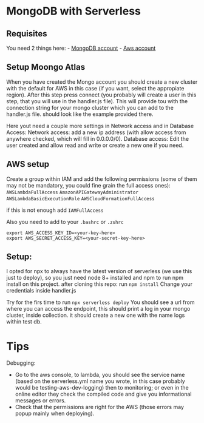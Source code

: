 # MongoDB with Serverless

## Requisites

You need 2 things here: - [MongoDB account](https://cloud.mongodb.com/) - [Aws account](https://console.aws.amazon.com/)

## Setup Moongo Atlas

When you have created the Mongo account you should create a new cluster with the default for AWS in this case (if you want, select the appropiate region).
After this step press connect (you probably will create a user in this step, that you will use in the handler.js file). This will provide tou with the connection string for your mongo cluster which you can add to the handler.js file. should look like the example provided there.

Here yout need a couple more settings in Network access and in Database Access:
Network access: add a new ip address (with allow access from anywhere checked, which will fill in 0.0.0.0/0).
Database access: Edit the user created and allow read and write or create a new one if you need.

## AWS setup

Create a group within IAM and add the following permissions (some of them may not be mandatory, you could fine grain the full access ones):
`AWSLambdaFullAccess`
`AmazonAPIGatewayAdministrator`
`AWSLambdaBasicExecutionRole`
`AWSCloudFormationFullAccess`

if this is not enough add `IAMFullAccess`

Also you need to add to your `.bashrc` or `.zshrc`

```
export AWS_ACCESS_KEY_ID=<your-key-here>
export AWS_SECRET_ACCESS_KEY=<your-secret-key-here>
```

## Setup:

I opted for npx to always have the latest version of serverless (we use this just to deploy), so you just need node 8+ installed and npm to run npm install on this project.
after cloning this repo:
run `npm install`
Change your credentials inside handler.js

Try for the firs time to run `npx serverless deploy`
You should see a url from where you can access the endpoint, this should print a log in your mongo cluster, inside collection. it should create a new one with the name logs within test db.

# Tips

Debugging:

- Go to the aws console, to lambda, you should see the service name (based on the serverless.yml name you wrote, in this case probably would be testing-aws-dev-logging) then to monitoring; or even in the online editor they check the compiled code and give you informational messages or errors.
- Check that the permissions are right for the AWS (those errors may popup mainly when deploying).
